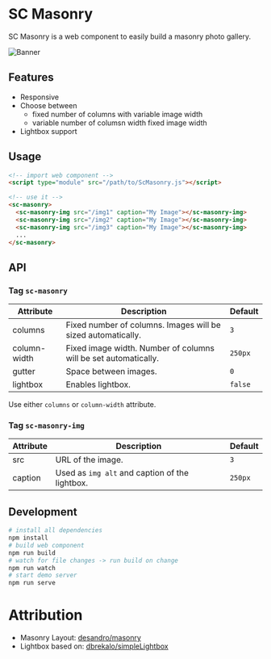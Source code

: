 # SC Masonry
SC Masonry is a web component to easily build a masonry photo gallery.

![Banner](./banner.png)

## Features
- Responsive
- Choose between
  - fixed number of columns with variable image width
  - variable number of columsn width fixed image width
- Lightbox support

## Usage
```html
<!-- import web component -->
<script type="module" src="/path/to/ScMasonry.js"></script>

<!-- use it -->
<sc-masonry>
  <sc-masonry-img src="/img1" caption="My Image"></sc-masonry-img>
  <sc-masonry-img src="/img2" caption="My Image"></sc-masonry-img>
  <sc-masonry-img src="/img3" caption="My Image"></sc-masonry-img>
  ...
</sc-masonry>
```

## API

### Tag `sc-masonry`

| Attribute    | Description                                                     | Default |
|--------------|-----------------------------------------------------------------|---------|
| columns      | Fixed number of columns. Images will be sized automatically.    | `3`     |
| column-width | Fixed image width. Number of columns will be set automatically. | `250px` |
| gutter       | Space between images.                                           | `0`     |
| lightbox     | Enables lightbox.                                               | `false` |

Use either `columns` or `column-width` attribute.

### Tag `sc-masonry-img`

| Attribute | Description                                    | Default |
|-----------|------------------------------------------------|---------|
| src       | URL of the image.                              | `3`     |
| caption   | Used as `img alt` and caption of the lightbox. | `250px` |

## Development
```bash
# install all dependencies
npm install
# build web component
npm run build
# watch for file changes -> run build on change
npm run watch
# start demo server
npm run serve
```

# Attribution
- Masonry Layout: [desandro/masonry](https://github.com/desandro/masonry)
- Lightbox based on: [dbrekalo/simpleLightbox](https://github.com/dbrekalo/simpleLightbox)
